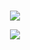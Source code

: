 # 

<p align="center">

</p>

<p align="center">
  <img src="https://cdn.discordapp.com/attachments/734261035049025617/1255903060903858298/0601f79d2024ff67e5829ca8cd8719bc-removebg-preview.png?ex=667ed25f&is=667d80df&hm=80daf709741ed61a0c38432b7048c35964b83811cfdaf28734e244f4797f23c6&"/>
</p>

<p align="center">
  <img src="https://cdn.discordapp.com/attachments/734261035049025617/1255917448893304994/Untitled27_20240627170714.png?ex=667edfc5&is=667d8e45&hm=9e82c4c21937070822dcf696f41df06d8fb9161e378ee44805f3b0a08ebff4f3&"/>
</p>
